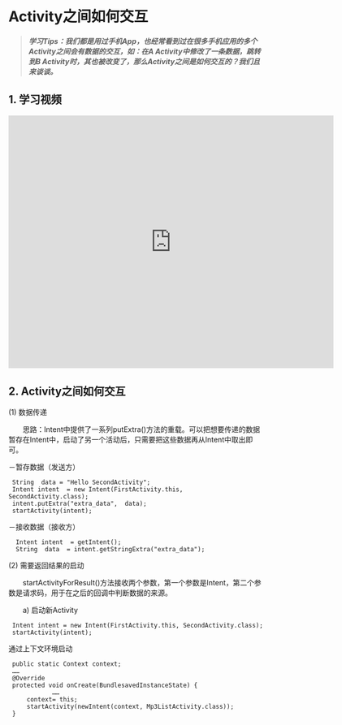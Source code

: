 # Activity之间如何交互

>##### 学习Tips：我们都是用过手机App，也经常看到过在很多手机应用的多个Activity之间会有数据的交互，如：在A Activity中修改了一条数据，跳转到B Activity时，其也被改变了，那么Activity之间是如何交互的？我们且来谈谈。

## 1. 学习视频

<iframe frameborder="0" width="640" height="498" src="https://v.qq.com/iframe/player.html?vid=z0180bhmznp&tiny=0&auto=0" allowfullscreen></iframe>

## 2. Activity之间如何交互

(1) 数据传递

　　思路：Intent中提供了一系列putExtra()方法的重载。可以把想要传递的数据暂存在Intent中，启动了另一个活动后，只需要把这些数据再从Intent中取出即可。
  
  －暂存数据（发送方）

 ```
  String  data = "Hello SecondActivity";   
  Intent intent  = new Intent(FirstActivity.this,  SecondActivity.class);   
  intent.putExtra("extra_data",  data);  
  startActivity(intent);
 ```
 
 －接收数据（接收方）
 
 ```
   Intent intent  = getIntent();   
   String  data  = intent.getStringExtra("extra_data");
 ```
 
(2) 需要返回结果的启动

　　startActivityForResult()方法接收两个参数，第一个参数是Intent，第二个参数是请求码，用于在之后的回调中判断数据的来源。
  
　　a) 启动新Activity
  
 ```
  Intent intent = new Intent(FirstActivity.this, SecondActivity.class);
  startActivity(intent);
 ```
 
 通过上下文环境启动
 
 ```
  public static Context context;
  ……
  @Override
  protected void onCreate(BundlesavedInstanceState) {
             ……
      context= this;
      startActivity(newIntent(context, Mp3ListActivity.class));
  }
 ```